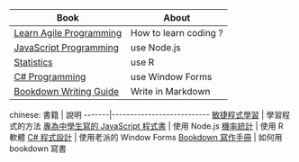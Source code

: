 Book   | About
-------|---------------------------
[Learn Agile Programming](../learnagile/) | How to learn coding ?
[JavaScript Programming](../jsh/) | use Node.js
[Statistics](../st/) | use R
[C# Programming](../csharp/) | use Window Forms
[Bookdown Writing Guide](../bookdown/) | Write in Markdown

chinese:
書籍   | 說明
-------|---------------------------
[敏捷程式學習](../learnagile/) | 學習程式的方法
[專為中學生寫的 JavaScript 程式書](../jsh/) | 使用 Node.js
[機率統計](../st/) | 使用 R 軟體
[C# 程式設計](../csharp/) | 使用老派的 Window Forms
[Bookdown 寫作手冊](../bookdown/) | 如何用 bookdown 寫書